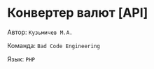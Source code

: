 # Конвертер валют [API]

Автор:
```Кузьмичев М.А.```

Команда: ```Bad Code Engineering```

Язык:
```PHP```
